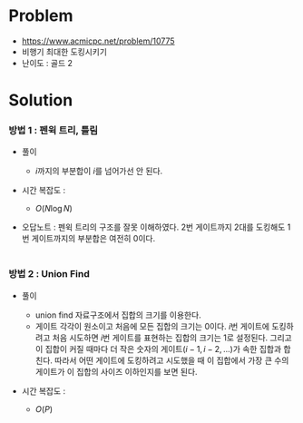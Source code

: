 # Problem
* https://www.acmicpc.net/problem/10775
* 비행기 최대한 도킹시키기
* 난이도 : 골드 2

# Solution

### 방법 1 : 펜윅 트리, 틀림
* 풀이
  * $i$까지의 부분합이 $i$를 넘어가선 안 된다.

* 시간 복잡도 :
  * $O(N\log N)$

* 오답노트 : 펜윅 트리의 구조를 잘못 이해하였다. 2번 게이트까지 2대를 도킹해도 1번 게이트까지의 부분합은 여전히 0이다.
<br></br>

### 방법 2 : Union Find
* 풀이
  * union find 자료구조에서 집합의 크기를 이용한다.
  * 게이트 각각이 원소이고 처음에 모든 집합의 크기는 0이다. $i$번 게이트에 도킹하려고 처음 시도하면
$i$번 게이트를 표현하는 집합의 크기는 1로 설정된다. 그리고 이 집합이 커질 때마다 더 작은 숫자의 게이트$(i-1, i-2,...)$가 속한 집합과 합친다. 따라서 어떤 게이트에 도킹하려고 시도했을 때 이 집합에서 가장 큰 수의 게이트가 이 집합의 사이즈 이하인지를 보면 된다.

* 시간 복잡도 :
  * $O(P)$
